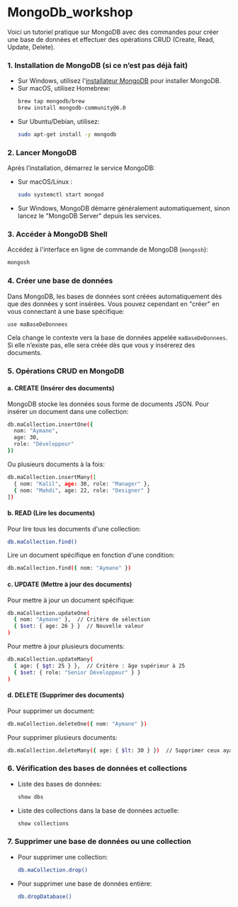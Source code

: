 # MongoDb_workshop

Voici un tutoriel pratique sur MongoDB avec des commandes pour créer une base de données et effectuer des opérations CRUD (Create, Read, Update, Delete).

### 1. **Installation de MongoDB** (si ce n’est pas déjà fait)
- Sur Windows, utilisez l'[installateur MongoDB](https://www.mongodb.com/try/download/community) pour installer MongoDB.
- Sur macOS, utilisez Homebrew:
  ```bash
  brew tap mongodb/brew
  brew install mongodb-community@6.0
  ```
- Sur Ubuntu/Debian, utilisez:
  ```bash
  sudo apt-get install -y mongodb
  ```

### 2. **Lancer MongoDB**
Après l’installation, démarrez le service MongoDB:
- Sur macOS/Linux :
  ```bash
  sudo systemctl start mongod
  ```
- Sur Windows, MongoDB démarre généralement automatiquement, sinon lancez le "MongoDB Server" depuis les services.

### 3. **Accéder à MongoDB Shell**
Accédez à l'interface en ligne de commande de MongoDB (`mongosh`):
```bash
mongosh
```

### 4. **Créer une base de données**
Dans MongoDB, les bases de données sont créées automatiquement dès que des données y sont insérées. Vous pouvez cependant en "créer" en vous connectant à une base spécifique:
```bash
use maBaseDeDonnees
```
Cela change le contexte vers la base de données appelée `maBaseDeDonnees`. Si elle n’existe pas, elle sera créée dès que vous y insérerez des documents.

### 5. **Opérations CRUD en MongoDB**

#### **a. CREATE** (Insérer des documents)
MongoDB stocke les données sous forme de documents JSON. Pour insérer un document dans une collection:
```bash
db.maCollection.insertOne({
  nom: "Aymane",
  age: 30,
  role: "Développeur"
})
```
Ou plusieurs documents à la fois:
```bash
db.maCollection.insertMany([
  { nom: "Kalil", age: 30, role: "Manager" },
  { nom: "Mahdi", age: 22, role: "Designer" }
])
```

#### **b. READ** (Lire les documents)
Pour lire tous les documents d'une collection:
```bash
db.maCollection.find()
```
Lire un document spécifique en fonction d'une condition:
```bash
db.maCollection.find({ nom: "Aymane" })
```

#### **c. UPDATE** (Mettre à jour des documents)
Pour mettre à jour un document spécifique:
```bash
db.maCollection.updateOne(
  { nom: "Aymane" },  // Critère de sélection
  { $set: { age: 26 } }  // Nouvelle valeur
)
```
Pour mettre à jour plusieurs documents:
```bash
db.maCollection.updateMany(
  { age: { $gt: 25 } },  // Critère : âge supérieur à 25
  { $set: { role: "Senior Développeur" } }
)
```

#### **d. DELETE** (Supprimer des documents)
Pour supprimer un document:
```bash
db.maCollection.deleteOne({ nom: "Aymane" })
```
Pour supprimer plusieurs documents:
```bash
db.maCollection.deleteMany({ age: { $lt: 30 } })  // Supprimer ceux ayant moins de 30 ans
```

### 6. **Vérification des bases de données et collections**
- Liste des bases de données:
  ```bash
  show dbs
  ```
- Liste des collections dans la base de données actuelle:
  ```bash
  show collections
  ```

### 7. **Supprimer une base de données ou une collection**
- Pour supprimer une collection:
  ```bash
  db.maCollection.drop()
  ```
- Pour supprimer une base de données entière:
  ```bash
  db.dropDatabase()
  ```
